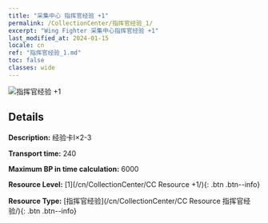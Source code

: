 ```yaml
---
title: "采集中心 指挥官经验 +1"
permalink: /CollectionCenter/指挥官经验_1/
excerpt: "Wing Fighter 采集中心指挥官经验 +1"
last_modified_at: 2024-01-15
locale: cn
ref: "指挥官经验_1.md"
toc: false
classes: wide
---
```



![指挥官经验 +1](/images/cc/CC_Pilot_EXP_Card_1.png)

## Details

  **Description:** 经验卡I×2-3

  **Transport time:** 240

  **Maximum BP in time calculation:** 6000

  **Resource Level:** [1](/cn/CollectionCenter/CC Resource +1/){: .btn .btn--info}

  **Resource Type:** [指挥官经验](/cn/CollectionCenter/CC Resource 指挥官经验/){: .btn .btn--info}

